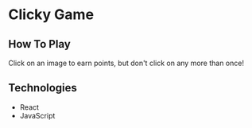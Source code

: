 # Clicky Game

## How To Play
Click on an image to earn points, but don't click on any more than once!

## Technologies
* React
* JavaScript
